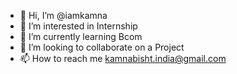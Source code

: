 - 👋 Hi, I’m @iamkamna
- 👀 I’m interested in Internship 
- 🌱 I’m currently learning Bcom 
- 💞️ I’m looking to collaborate on a Project
- 📫 How to reach me kamnabisht.india@gmail.com
<!---
iamkamna/iamkamna is a ✨ special ✨ repository because its `README.md` (this file) appears on your GitHub profile.
You can click the Preview link to take a look at your changes.
--->
